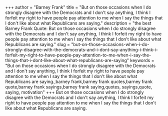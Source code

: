 +++
author = "Barney Frank"
title = "But on those occasions when I do strongly disagree with the Democrats and I don't say anything, I think I forfeit my right to have people pay attention to me when I say the things that I don't like about what Republicans are saying."
description = "the best Barney Frank Quote: But on those occasions when I do strongly disagree with the Democrats and I don't say anything, I think I forfeit my right to have people pay attention to me when I say the things that I don't like about what Republicans are saying."
slug = "but-on-those-occasions-when-i-do-strongly-disagree-with-the-democrats-and-i-dont-say-anything-i-think-i-forfeit-my-right-to-have-people-pay-attention-to-me-when-i-say-the-things-that-i-dont-like-about-what-republicans-are-saying"
keywords = "But on those occasions when I do strongly disagree with the Democrats and I don't say anything, I think I forfeit my right to have people pay attention to me when I say the things that I don't like about what Republicans are saying.,barney frank,barney frank quotes,barney frank quote,barney frank sayings,barney frank saying,quotes, sayings,quote, saying, motivation"
+++
But on those occasions when I do strongly disagree with the Democrats and I don't say anything, I think I forfeit my right to have people pay attention to me when I say the things that I don't like about what Republicans are saying.
